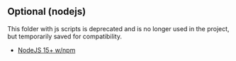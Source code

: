 ## Optional (nodejs)

This folder with js scripts is
deprecated and is no longer used in the project,
but temporarily saved for compatibility.

* [NodeJS 15+ w/npm](https://nodejs.org/en/download/)